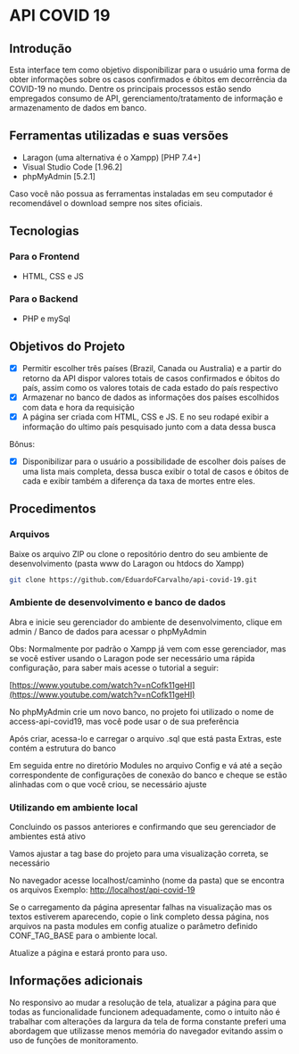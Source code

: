 # API COVID 19

## Introdução

Esta interface tem como objetivo disponibilizar para o usuário uma forma de obter informações sobre os casos confirmados e óbitos em decorrência da COVID-19 no mundo. 
Dentre os principais processos estão sendo empregados consumo de API, gerenciamento/tratamento de informação e armazenamento de dados em banco.

## Ferramentas utilizadas e suas versões

- Laragon (uma alternativa é o Xampp) [PHP 7.4+]
- Visual Studio Code [1.96.2]
- phpMyAdmin [5.2.1]

Caso você não possua as ferramentas instaladas em seu computador é recomendável o download sempre nos sites oficiais.

## Tecnologias

### Para o Frontend
- HTML, CSS e JS

### Para o Backend
- PHP e mySql

## Objetivos do Projeto

- [x] Permitir escolher três países (Brazil, Canada ou Australia) e a partir do retorno da API dispor valores totais de casos confirmados e óbitos do país, assim como os valores totais de cada estado do país respectivo
- [x] Armazenar no banco de dados as informações dos países escolhidos com data e hora da requisição
- [x] A página ser criada com HTML, CSS e JS. E no seu rodapé exibir a informação do ultimo país pesquisado junto com a data dessa busca

Bônus: 
- [x] Disponibilizar para o usuário a possibilidade de escolher dois países de uma lista mais completa, dessa busca exibir o total de casos e óbitos de cada e exibir também a diferença da taxa de mortes entre eles.

## Procedimentos

### Arquivos
Baixe os arquivo ZIP ou clone o repositório dentro do seu ambiente de desenvolvimento (pasta www do Laragon ou htdocs do Xampp)

```sh
git clone https://github.com/EduardoFCarvalho/api-covid-19.git
```

### Ambiente de desenvolvimento e banco de dados
Abra e inicie seu gerenciador do ambiente de desenvolvimento, clique em admin / Banco de dados para acessar o phpMyAdmin

Obs: Normalmente por padrão o Xampp já vem com esse gerenciador, mas se você estiver usando o Laragon pode ser necessário uma rápida configuração, para saber mais acesse o tutorial a seguir:

[https://www.youtube.com/watch?v=nCofk11geHI](https://www.youtube.com/watch?v=nCofk11geHI)

No phpMyAdmin crie um novo banco, no projeto foi utilizado o nome de access-api-covid19, mas você pode usar o de sua preferência

Após criar, acessa-lo e carregar o arquivo .sql que está pasta Extras, este contém a estrutura do banco

Em seguida entre no diretório Modules no arquivo Config e vá até a seção correspondente de configurações de conexão do banco e cheque se estão alinhadas com o que você criou, se necessário ajuste

### Utilizando em ambiente local

Concluindo os passos anteriores e confirmando que seu gerenciador de ambientes está ativo

Vamos ajustar a tag base do projeto para uma visualização correta, se necessário

No navegador acesse localhost/caminho (nome da pasta) que se encontra os arquivos
Exemplo: [http://localhost/api-covid-19](http://localhost/api-covid-19)

Se o carregamento da página apresentar falhas na visualização mas os textos estiverem aparecendo, copie o link completo dessa página, nos arquivos na pasta modules em config atualize o parâmetro definido CONF_TAG_BASE para o ambiente local.

Atualize a página e estará pronto para uso.


## Informações adicionais

No responsivo ao mudar a resolução de tela, atualizar a página para que todas as funcionalidade funcionem adequadamente, como o intuito não é trabalhar com alterações da largura da tela de forma constante preferi uma abordagem que utilizasse menos memória do navegador evitando assim o uso de funções de monitoramento.
